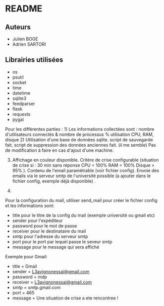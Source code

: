 # README

## Auteurs

- Julien BOGE
- Adrien SARTORI

## Librairies utilisées

- os
- psutil
- socket
- time
- datetime
- sqlite3
- feedparser
- flask
- requests
- pygal


Pour les différentes parties :
1)
	Les informations collectées sont :
		nombre d'utilisateurs connectés & nombre de processus
		% utilisation CPU, RAM, disque
2)
	Utilisation d'une base de données sqlite.
	script de sauvegarde fait, script de suppression des données anciennes fait.
	(il me semble) Pas de modification à faire en cas d'ajout d'une machine.

3)
	Affichage en couleur disponible.
	Critère de crise configurable (situation de crise si :
		30 min sans réponse
		CPU = 100%
		RAM = 100%
		Disque > 95% ).
	Contenu de l'email paramétrable (voir fichier config).
	Envoie des emails via le serveur smtp de l'université possible (a ajouter dans le fichier config, exemple déjà disponible) .

4)



Pour la configuration du mail, utiliser send_mail pour créer le fichier config et les informations sont:
- title pour le titre de la config du mail (exemple université ou gmail etc)
- sender pour l'expéditeur
- password pour le mot de passe
- receiver pour le destinataire du mail
- smtp pour l'adresse du serveur smtp
- port pour le port par lequel passe le seveur smtp
- message pour le message qui sera affiché

Exemple pour Gmail:
- title = Gmail
- sender = L3avignonessai@gmail.com
- password = mdp
- receiver = L3avignonessai@gmail.com
- smtp = smtp.gmail.com
- port = 465
- message = Une situation de crise a ete rencontree !
